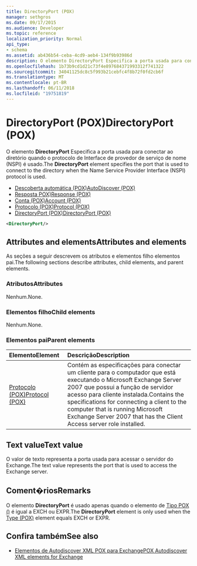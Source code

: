 ```yaml
---
title: DirectoryPort (POX)
manager: sethgros
ms.date: 09/17/2015
ms.audience: Developer
ms.topic: reference
localization_priority: Normal
api_type:
- schema
ms.assetid: ab436b54-ceba-4cd9-aeb4-134f9b93986d
description: O elemento DirectoryPort Especifica a porta usada para conectar ao diretório quando o protocolo de Interface de provedor de serviço de nome (NSPI) é usado.
ms.openlocfilehash: 1b73b9cd1d21c73f4e897684371993312f741322
ms.sourcegitcommit: 34041125dc8c5f993b21cebfc4f8b72f0fd2cb6f
ms.translationtype: MT
ms.contentlocale: pt-BR
ms.lasthandoff: 06/11/2018
ms.locfileid: "19751819"
---
```

# <a name="directoryport-pox"></a><span data-ttu-id="61d07-103">DirectoryPort (POX)</span><span class="sxs-lookup"><span data-stu-id="61d07-103">DirectoryPort (POX)</span></span>

<span data-ttu-id="61d07-104">O elemento **DirectoryPort** Especifica a porta usada para conectar ao diretório quando o protocolo de Interface de provedor de serviço de nome (NSPI) é usado.</span><span class="sxs-lookup"><span data-stu-id="61d07-104">The **DirectoryPort** element specifies the port that is used to connect to the directory when the Name Service Provider Interface (NSPI) protocol is used.</span></span> 
  
- [<span data-ttu-id="61d07-105">Descoberta automática (POX)</span><span class="sxs-lookup"><span data-stu-id="61d07-105">AutoDiscover (POX)</span></span>](autodiscover-pox.md) 
- [<span data-ttu-id="61d07-106">Resposta POX)</span><span class="sxs-lookup"><span data-stu-id="61d07-106">Response (POX)</span></span>](response-pox.md)  
- [<span data-ttu-id="61d07-107">Conta (POX)</span><span class="sxs-lookup"><span data-stu-id="61d07-107">Account (POX)</span></span>](account-pox.md)  
- [<span data-ttu-id="61d07-108">Protocolo (POX)</span><span class="sxs-lookup"><span data-stu-id="61d07-108">Protocol (POX)</span></span>](protocol-pox.md)  
- [<span data-ttu-id="61d07-109">DirectoryPort (POX)</span><span class="sxs-lookup"><span data-stu-id="61d07-109">DirectoryPort (POX)</span></span>](directoryport-pox.md)
  
```xml
<DirectoryPort/>
```

## <a name="attributes-and-elements"></a><span data-ttu-id="61d07-110">Attributes and elements</span><span class="sxs-lookup"><span data-stu-id="61d07-110">Attributes and elements</span></span>

<span data-ttu-id="61d07-111">As seções a seguir descrevem os atributos e elementos filho elementos pai.</span><span class="sxs-lookup"><span data-stu-id="61d07-111">The following sections describe attributes, child elements, and parent elements.</span></span>
  
### <a name="attributes"></a><span data-ttu-id="61d07-112">Atributos</span><span class="sxs-lookup"><span data-stu-id="61d07-112">Attributes</span></span>

<span data-ttu-id="61d07-113">Nenhum.</span><span class="sxs-lookup"><span data-stu-id="61d07-113">None.</span></span>
  
### <a name="child-elements"></a><span data-ttu-id="61d07-114">Elementos filho</span><span class="sxs-lookup"><span data-stu-id="61d07-114">Child elements</span></span>

<span data-ttu-id="61d07-115">Nenhum.</span><span class="sxs-lookup"><span data-stu-id="61d07-115">None.</span></span>
  
### <a name="parent-elements"></a><span data-ttu-id="61d07-116">Elementos pai</span><span class="sxs-lookup"><span data-stu-id="61d07-116">Parent elements</span></span>

|<span data-ttu-id="61d07-117">**Elemento**</span><span class="sxs-lookup"><span data-stu-id="61d07-117">**Element**</span></span>|<span data-ttu-id="61d07-118">**Descrição**</span><span class="sxs-lookup"><span data-stu-id="61d07-118">**Description**</span></span>|
|:-----|:-----|
|[<span data-ttu-id="61d07-119">Protocolo (POX)</span><span class="sxs-lookup"><span data-stu-id="61d07-119">Protocol (POX)</span></span>](protocol-pox.md) <br/> |<span data-ttu-id="61d07-120">Contém as especificações para conectar um cliente para o computador que está executando o Microsoft Exchange Server 2007 que possui a função de servidor acesso para cliente instalada.</span><span class="sxs-lookup"><span data-stu-id="61d07-120">Contains the specifications for connecting a client to the computer that is running Microsoft Exchange Server 2007 that has the Client Access server role installed.</span></span>  <br/> |
   
## <a name="text-value"></a><span data-ttu-id="61d07-121">Text value</span><span class="sxs-lookup"><span data-stu-id="61d07-121">Text value</span></span>

<span data-ttu-id="61d07-122">O valor de texto representa a porta usada para acessar o servidor do Exchange.</span><span class="sxs-lookup"><span data-stu-id="61d07-122">The text value represents the port that is used to access the Exchange server.</span></span>
  
## <a name="remarks"></a><span data-ttu-id="61d07-123">Coment�rios</span><span class="sxs-lookup"><span data-stu-id="61d07-123">Remarks</span></span>

<span data-ttu-id="61d07-124">O elemento **DirectoryPort** é usado apenas quando o elemento de [Tipo POX ()](type-pox.md) é igual a EXCH ou EXPR.</span><span class="sxs-lookup"><span data-stu-id="61d07-124">The **DirectoryPort** element is only used when the [Type (POX)](type-pox.md) element equals EXCH or EXPR.</span></span> 
  
## <a name="see-also"></a><span data-ttu-id="61d07-125">Confira também</span><span class="sxs-lookup"><span data-stu-id="61d07-125">See also</span></span>

- [<span data-ttu-id="61d07-126">Elementos de Autodiscover XML POX para Exchange</span><span class="sxs-lookup"><span data-stu-id="61d07-126">POX Autodiscover XML elements for Exchange</span></span>](pox-autodiscover-xml-elements-for-exchange.md)

